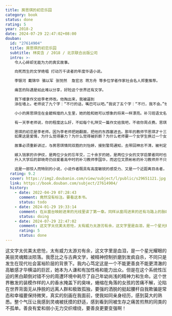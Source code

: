 ```yaml
---
title: 房思琪的初恋乐园
category: book
status: done
rating: 5
year: 2018-2
date: 2024-07-29 22:47:02+08:00
douban:
  id: "27614904"
  title: 房思琪的初恋乐园
  subtitle: 林奕含 / 2018 / 北京联合出版公司
  intro: >-
    令人心碎却无能为力的真实故事。

    向死而生的文学绝唱 打动万千读者的年度华语小说。

    李银河 戴锦华 骆以军 张悦然  詹宏志 蒋方舟 等多位学者作家社会名人郑重推荐。

    痛苦的际遇是如此难以分享，好险这个世界还有文学。

    我下楼拿作文给李老师改。他掏出来，我被逼到
    涂在墙上。老师说了九个字：“不行的话，嘴巴可以吧。”我说了五个字：“不行，我不会。”他就塞进来。那感觉像溺水。可以说话之后，我对老师说：“对不起。”有一种功课做不好的感觉。

    小小的房思琪住在金碧辉煌的人生里，她的脸和她可以想象的将来一样漂亮。补习班语文名师李国华是同一栋高级住宅的邻居。崇拜文学的小房思琪同样崇拜饱读诗书的李老师。

    有一天李老师说，你的程度这么好，不如每个礼拜交一篇作文给我吧，不收你周点费。思琪听话地下楼了。老师在家里等她，桌上没有纸笔。

    思琪的初恋是李老师。因为李老师把她翻面，把他的东西塞进去。那年的教师节思琪才十三岁，这个世界和她原本认识的不一样。
    如果这是爱情，为什么觉得暴力？为什么觉得被折断？为什么老师要一个女学生换过一个女学生？如果这不是爱情，那满口学问的李老师怎么能做了以后，还这么自信、无疑、无愧于心？

    故事必须重新讲过，与房思琪情同双胞的刘怡婷，接到警局通知，去带回神志不清，被判定疯了的房思琪。透过思琪的日记，怡婷得知思琪五年中的所见所思……

    嫁入钱家的许伊纹，是两位少女的忘年交，二十余岁的她，是两位少女的文学启蒙者同时也是丈夫家暴的沉默受害者……
    升入大学后的郭晓奇仍旧爱着高中时的补习教师李国华，而这位文质彬彬的补习教师并不只有平时人们眼中受人尊敬的老师形象的一面……

    这是一部惊人而特别的小说，小说作者既具有高度敏锐的感受力、又是一个近距离目击者，使这整件事像一个“幸存的标本”那样地被保留下来。整本书反覆地、用极度贴近被侵害者的视角，直直逼视那种“别人夺去你某个珍贵之物”的痛苦──且掠夺之人是以此为乐。
  rating: 9.2
  cover: https://img2.doubanio.com/view/subject/l/public/s29651121.jpg
  link: https://book.douban.com/subject/27614904/
  history:
    - date: 2022-04-29 07:28:43
      comment: 竟然没有标注。要看这本书。
      status: todo
    - date: 2024-01-29 19:33:14
      comment: 在从窗台映射进来的光线里读了第一章。同样从窗闯进来的还有马路上的胎噪声，和一些不同类鸟的尖叫。
      status: doing
    - date: 2024-07-29 22:47:02
      comment: 这文字太优美太悲怆，太有威力太游刃有余，这文字里是血泪，是一个星光耀眼的美丽灵魂黯淡陨落。我愿比之与古典文学，被精神控制折磨到发疯自杀，不同只是发生在现代社会富裕阶层的背景下。我内心笃定这是一个不能更善良不能更清澈的高敏感才华横溢的巨匠，她本为人谦和有加性格和能力出众。但是在这个系统性压迫的黑白颠倒对错不分的周遭环境中耗尽了自己年幼尚浅的精神力和生命。这个世界散发的装模作样的人的香水掩盖下的臭味，蜷缩在角落的女孩的苦痛不解，沦陷在世界背面无从挣脱的远离人群和极致孤独，要强的洒脱的挺起腰杆自我欺骗是常态和幸福要保持微笑，真实的刻画在我面前，使我如同亲身经历，感到莫大的熟悉，整个气压让我感到灵魂被抚摸的舒适，感到寻到同被生存之痛苦煎熬的同类的不孤单。善良有爱和弱小无力交织缠绕，要善良更要变强！！
      rating: 5
      status: done
---
```


这文字太优美太悲怆，太有威力太游刃有余，这文字里是血泪，是一个星光耀眼的美丽灵魂黯淡陨落。我愿比之与古典文学，被精神控制折磨到发疯自杀，不同只是发生在现代社会富裕阶层的背景下。我内心笃定这是一个不能更善良不能更清澈的高敏感才华横溢的巨匠，她本为人谦和有加性格和能力出众。但是在这个系统性压迫的黑白颠倒对错不分的周遭环境中耗尽了自己年幼尚浅的精神力和生命。这个世界散发的装模作样的人的香水掩盖下的臭味，蜷缩在角落的女孩的苦痛不解，沦陷在世界背面无从挣脱的远离人群和极致孤独，要强的洒脱的挺起腰杆自我欺骗是常态和幸福要保持微笑，真实的刻画在我面前，使我如同亲身经历，感到莫大的熟悉。整个气压让我感到灵魂被抚摸的舒适，感到看到同被生存之痛苦煎熬的同类的不孤单。善良有爱和弱小无力交织缠绕，要善良更要变强啊！
